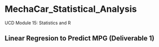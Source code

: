 # MechaCar_Statistical_Analysis
UCD Module 15: Statistics and R

## Linear Regresion to Predict MPG (Deliverable 1)
